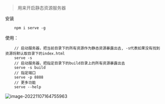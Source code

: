 > 用来开启静态资源服务器

安装

```
	npm i serve -g
```

使用：

```
	// 启动服务器，把当前目录下的所有资源作为静态资源暴露出去, -s代表如果没有找到资源将默认取目录下的index.html
	serve -s        
	// 启动服务器，把指定目录下的build目录上的所有资源暴露出去
	serve -s build
	// 指定端口
	serve -p 8888
	// 更多功能
	serve --help
```

![image-20221107164755963](https://webpon-img.oss-cn-guangzhou.aliyuncs.com/imgimage-20221107164755963.png)